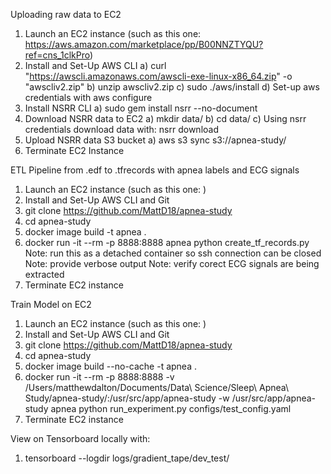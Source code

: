 Uploading raw data to EC2

1) Launch an EC2 instance (such as this one: https://aws.amazon.com/marketplace/pp/B00NNZTYQU?ref=cns_1clkPro)
2) Install and Set-Up AWS CLI
    a) curl "https://awscli.amazonaws.com/awscli-exe-linux-x86_64.zip" -o "awscliv2.zip"
    b) unzip awscliv2.zip
    c) sudo ./aws/install
    d) Set-up aws credentials with aws configure 
3) Install NSRR CLI
    a) sudo gem install nsrr --no-document
4) Download NSRR data to EC2
    a) mkdir data/
    b) cd data/
    c) Using nsrr credentials download data with: nsrr download <desired data>
5) Upload NSRR data S3 bucket
    a) aws s3 sync <ec2-data-location> s3://apnea-study/<s3-data-location>
6) Terminate EC2 Instance


ETL Pipeline from .edf to .tfrecords with apnea labels and ECG signals

1) Launch an EC2 instance (such as this one: <Add here>)
2) Install and Set-Up AWS CLI and Git
3) git clone https://github.com/MattD18/apnea-study
4) cd apnea-study
5) docker image build -t apnea .
6) docker run -it --rm -p 8888:8888 apnea python create_tf_records.py
    Note: run this as a detached container so ssh connection can be closed
    Note: provide verbose output
    Note: verify corect ECG signals are being extracted
7) Terminate EC2 instance


Train Model on EC2

1) Launch an EC2 instance (such as this one: <Add here>)
2) Install and Set-Up AWS CLI and Git
3) git clone https://github.com/MattD18/apnea-study
4) cd apnea-study
5) docker image build --no-cache -t apnea .
6) docker run -it --rm -p 8888:8888 -v /Users/matthewdalton/Documents/Data\ Science/Sleep\ Apnea\ Study/apnea-study/:/usr/src/app/apnea-study -w /usr/src/app/apnea-study apnea python run_experiment.py configs/test_config.yaml
7) Terminate EC2 instance

View on Tensorboard locally with:
1) tensorboard --logdir logs/gradient_tape/dev_test/
